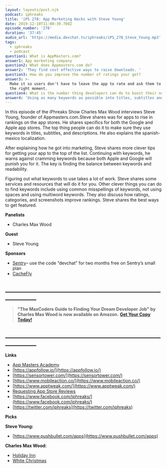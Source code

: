 ```yaml
---
layout: layouts/post.njk
podcast: iphreaks
title: 'iPS 278: App Marketing Hacks with Steve Young'
date: 2019-12-10T11:00:39.760Z
episode_number: '278'
duration: '37:45'
audio_url: 'https://media.devchat.tv/iphreaks/iPS_278_Steve_Young.mp3'
tags:
  - iphreaks
  - podcast
question1: What is AppMasters.com?
answer1: App marketing company
question2: What does Appmasters.com do?
answer2: 'They find cost effective ways to raise downloads. '
question3: How do you improve the number of ratings your get?
answer3: >-
  Make it so users don't have to leave the app to rate and ask them to rate at
  the right moment.
question4: What is the number thing developers can do to boost their number of downloads?
answer4: 'Using as many keywords as possible into titles, subtitles and descriptions. '
---
```

In this episode of the iPhreaks Show Charles Max Wood interviews Steve Young, founder of Appmasters.com.Steve shares was for apps to rise in rankings on the app stores. He shares specifics for both the Google and Apple app stores. The top thing people can do it to make sure they use keywords in titles, subtitles, and descriptions. He also explains the spanish-mexico localization.

After explaining how he got into marketing, Steve shares more clever tips for getting your app to the top of the list. Continuing with keywords, he warns against cramming keywords because both Apple and Google will punish you for it. The key is finding the balance between keywords and readability.

Figuring out what keywords to use takes a lot of work. Steve shares some services and resources that will do it for you. Other clever things you can do to find keywords include using common misspellings of keywords, not using spaces and using multiword keywords. They also discuss how ratings, categories, and screenshots improve rankings. Steve shares the best ways to get featured.

**Panelists**

- Charles Max Wood

**Guest**

- Steve Young

**Sponsors**

- [Sentry](http://sentry.io/)– use the code “devchat” for two months free on Sentry’s small plan
- [CacheFly](https://www.cachefly.com/)

## **\_\_\_\_\_\_\_\_\_\_\_\_\_\_\_\_\_\_\_\_\_\_\_\_\_\_\_\_\_\_\_\_\_\_\_\_\_\_\_\_\_\_\_\_\_\_\_\_\_\_\_\_\_\_\_\_\_\_\_\_**

> **"The MaxCoders Guide to Finding Your Dream Developer Job" by Charles Max Wood is now available on Amazon.**  [**Get Your Copy Today!**](https://www.amazon.com/gp/product/B081MBL5C9/ref=as_li_ss_tl?ie=UTF8&linkCode=sl1&tag=devchattv-20&linkId=9d61363241636e2546ef46abba198746&language=en_US)

## **\_\_\_\_\_\_\_\_\_\_\_\_\_\_\_\_\_\_\_\_\_\_\_\_\_\_\_\_\_\_\_\_\_\_\_\_\_\_\_\_\_\_\_\_\_\_\_\_\_\_\_\_\_\_\_\_\_\_\_\_**

**Links**

- [App Masters Academy](https://appmastersacademy.teachable.com/p/appmastersacademy/?product_id=1359848&amp;coupon_code=CHUCK&amp;?affcode=386955_gu0lddmb)
- [https://appfollow.io/](https://appfollow.io/)
- [https://sensortower.com/](https://sensortower.com/)
- [https://www.mobileaction.co/](https://www.mobileaction.co/)
- [https://www.apptweak.com/](https://www.apptweak.com/)
- [Requesting App Store Reviews](https://developer.apple.com/documentation/storekit/skstorereviewcontroller/requesting_app_store_reviews)
- [https://www.facebook.com/iphreaks/](https://www.facebook.com/iphreaks/)
- [https://twitter.com/iphreaks](https://twitter.com/iphreaks)

**Picks**

**Steve Young:**

- [https://www.pushbullet.com/apps](https://www.pushbullet.com/apps)

**Charles Max Wood:**

- [Holiday Inn](https://www.imdb.com/title/tt0034862/)
- [White Christmas](https://www.imdb.com/title/tt0047673/)
